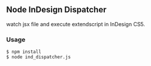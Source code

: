 ## Node InDesign Dispatcher

watch jsx file and execute extendscript in InDesign CS5.

### Usage

    $ npm install
    $ node ind_dispatcher.js

